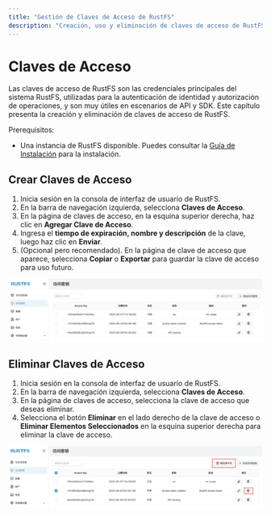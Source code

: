 ```yaml
---
title: "Gestión de Claves de Acceso de RustFS"
description: "Creación, uso y eliminación de claves de acceso de RustFS."
---
```


# Claves de Acceso

Las claves de acceso de RustFS son las credenciales principales del sistema RustFS, utilizadas para la autenticación de identidad y autorización de operaciones, y son muy útiles en escenarios de API y SDK. Este capítulo presenta la creación y eliminación de claves de acceso de RustFS.

Prerequisitos:

- Una instancia de RustFS disponible. Puedes consultar la [Guía de Instalación](../../installation/index.md) para la instalación.

## Crear Claves de Acceso

1. Inicia sesión en la consola de interfaz de usuario de RustFS.
2. En la barra de navegación izquierda, selecciona **Claves de Acceso**.
3. En la página de claves de acceso, en la esquina superior derecha, haz clic en **Agregar Clave de Acceso**.
4. Ingresa el **tiempo de expiración, nombre y descripción** de la clave, luego haz clic en **Enviar**.
5. (Opcional pero recomendado). En la página de clave de acceso que aparece, selecciona **Copiar** o **Exportar** para guardar la clave de acceso para uso futuro.

![página de lista de claves de acceso](images/access_token_creation.png)

## Eliminar Claves de Acceso

1. Inicia sesión en la consola de interfaz de usuario de RustFS.
2. En la barra de navegación izquierda, selecciona **Claves de Acceso**.
3. En la página de claves de acceso, selecciona la clave de acceso que deseas eliminar.
4. Selecciona el botón **Eliminar** en el lado derecho de la clave de acceso o **Eliminar Elementos Seleccionados** en la esquina superior derecha para eliminar la clave de acceso.

![eliminación de clave de acceso](images/access_token_deletion.png)